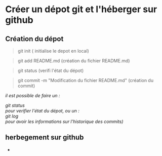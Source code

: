 Créer un dépot git et l'héberger sur github  
============================================  

Création du dépot  
------------------  
  
>git init ( initialise le depot en local)  
  
>git add README.md (création du fichier README.md)  
  
> git status (verifi l'état du dépot)  
  
>git commit -m "Modification du fichier README.md" (création du commit)     
  
*il est possible de faire un :<div>git status</div> pour verifier l'état du dépot, 
ou un : <div>git log</div> pour avoir les informations sur l'historique des commits)*  
  
herbegement sur github  
----------------------  
  
* 
